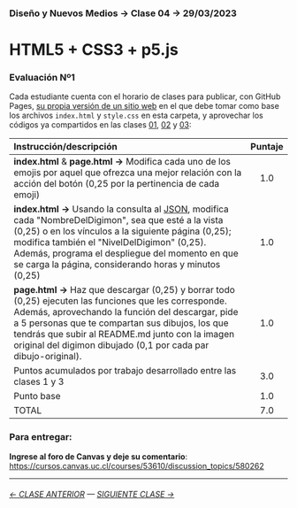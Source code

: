 ### Diseño y Nuevos Medios → Clase 04 → 29/03/2023

# HTML5 + CSS3 + p5.js

### Evaluación Nº1

Cada estudiante cuenta con el horario de clases para publicar, con GitHub Pages, [su propia versión de un sitio web](https://profesorfaco.github.io/dno037-2023/clase-04/) en el que debe tomar como base los archivos `index.html` y `style.css` en esta carpeta, y aprovechar los códigos ya compartidos en las clases [01](https://github.com/profesorfaco/dno037-2023/tree/main/clase-01), [02](https://github.com/profesorfaco/dno037-2023/tree/main/clase-02) y [03](https://github.com/profesorfaco/dno037-2023/tree/main/clase-03): 

| Instrucción/descripción |  Puntaje | 
|:------------------------|:--------:|
| **index.html** & **page.html →** Modifica cada uno de los emojis por aquel que ofrezca una mejor relación con la acción del botón (0,25 por la pertinencia de cada emoji) | 1.0 |
| **index.html →** Usando la consulta al [JSON](https://digimon-api.vercel.app/api/digimon), modifica cada "NombreDelDigimon", sea que esté a la vista (0,25) o en los vínculos a la siguiente página (0,25); modifica también el "NivelDelDigimon" (0,25). Además, programa el despliegue del momento en que se carga la página, considerando horas y minutos (0,25) | 1.0 |
| **page.html →** Haz que descargar (0,25) y borrar todo (0,25) ejecuten las funciones que les corresponde. Además, aprovechando la función del descargar, pide a 5 personas que te compartan sus dibujos, los que tendrás que subir al README.md junto con la imagen original del digimon dibujado (0,1 por cada par dibujo-original). | 1.0 |
| Puntos acumulados por trabajo desarrollado entre las clases 1 y 3 | 3.0 |
| Punto base | 1.0 |
| TOTAL  | 7.0 |

### Para entregar:

**Ingrese al foro de Canvas y deje su comentario**: https://cursos.canvas.uc.cl/courses/53610/discussion_topics/580262


- - - - - - - 

###### [← CLASE ANTERIOR](https://github.com/profesorfaco/dno037-2023/tree/main/clase-03) — [SIGUIENTE CLASE →](https://github.com/profesorfaco/dno037-2023/tree/main/clase-05)
